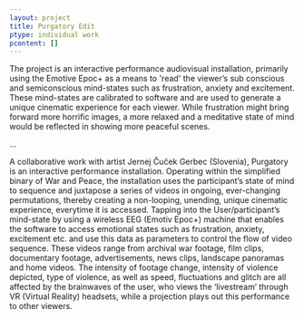 ```yaml
---
layout: project
title: Purgatory Edit
ptype: individual work
pcontent: []
---
```

The project is an interactive performance audiovisual installation, primarily using the Emotive Epoc+ as a means to 'read' the viewer’s sub conscious and semiconscious mind-states such as frustration, anxiety and excitement. These mind-states are calibrated to software and are used to generate a unique cinematic experience for each viewer. While frustration might bring forward more horrific images, a more relaxed and a meditative state of mind would be reflected in showing more peaceful scenes.

...

A collaborative work with artist Jernej Čuček Gerbec (Slovenia), Purgatory is an interactive performance installation. Operating within the simplified binary of War and Peace, the installation uses the participant’s state of mind to sequence and juxtapose a series of videos in ongoing, ever-changing permutations, thereby creating a non-looping, unending, unique cinematic experience, everytime it is accessed. Tapping into the User/participant’s mind-state by using a wireless EEG (Emotiv Epoc+) machine that enables the software to access emotional states such as frustration, anxiety, excitement etc. and use this data as parameters to control the flow of video sequence. These videos range from archival war footage, film clips, documentary footage, advertisements, news clips, landscape panoramas and home videos. The intensity of footage change, intensity of violence depicted, type of violence, as well as speed, fluctuations and glitch are all affected by the brainwaves of the user, who views the ‘livestream’ through VR (Virtual Reality) headsets, while a projection plays out this performance to other viewers.

